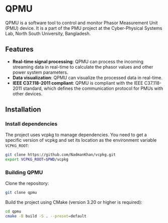 # QPMU

QPMU is a software tool to control and monitor Phasor Measurement Unit (PMU) device. It is a part of the PMU project at the Cyber-Physical Systems Lab, North South University, Bangladesh.

## Features

- **Real-time signal processing**: QPMU can process the incoming streaming data in real-time to calculate the phasor values and other power system parameters.
- **Data visualization**: QPMU can visualize the processed data in real-time.
- **IEEE C37.118-2011 compliant**: QPMU is compliant with the IEEE C37.118-2011 standard, which defines the communication protocol for PMUs with other devices.

## Installation

### Install dependencies

The project uses vcpkg to manage dependencies. You need to get a specific version of vcpkg and set its location as the environment variable `VCPKG_ROOT`:

```bash
git clone https://github.com/NadmanKhan/vcpkg.git
export VCPKG_ROOT=$PWD/vcpkg
```

### Building QPMU

Clone the repository:

```bash
git clone qpmu
```

Build the project using CMake (version 3.20 or higher is required):

```bash
cd qpmu
cmake -B build -S . --preset=default
```
